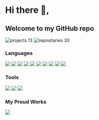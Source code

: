# Hi there 👋,
## Welcome to my GitHub repo

![projects 13](https://img.shields.io/badge/projects-20-green)
![repositaries 30](https://img.shields.io/badge/repositories-30-green)

### Languages


![](https://img.shields.io/badge/HTML5-green?logo=html5)
![](https://img.shields.io/badge/CSS3-blue?logo=CSS3)
![](https://img.shields.io/badge/JavaScript-yellow?logo=javascript)
![](https://img.shields.io/badge/PHP-red?logo=php)
![](https://img.shields.io/badge/Bootstrap-orange?logo=bootstrap)
![](https://img.shields.io/badge/JQuery-pink?logo=jquery)
![](https://img.shields.io/badge/Laravel-purple?logo=laravel)
![](https://img.shields.io/badge/CodeIgniter-green?logo=codeigniter)
![](https://img.shields.io/badge/MySQL-brown?logo=mysql)
![](https://img.shields.io/badge/PostgreSQL-lightgreen?logo=postgresql)

### Tools

![](https://img.shields.io/badge/Git-skyblue?logo=git)
![](https://img.shields.io/badge/GitHub-green?logo=github)
![](https://img.shields.io/badge/GitLab-blue?logo=gitLab)

### My Proud Works 

![](https://img.shields.io/badge/NMVC-green)










